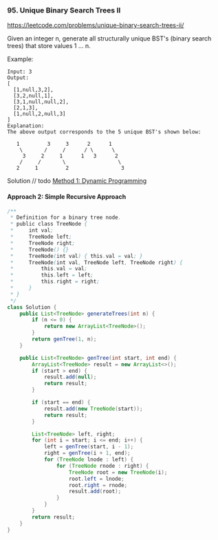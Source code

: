 ### 95. Unique Binary Search Trees II
https://leetcode.com/problems/unique-binary-search-trees-ii/

Given an integer n, generate all structurally unique BST's (binary search trees) that store values 1 ... n.

Example:
```
Input: 3
Output:
[
  [1,null,3,2],
  [3,2,null,1],
  [3,1,null,null,2],
  [2,1,3],
  [1,null,2,null,3]
]
Explanation:
The above output corresponds to the 5 unique BST's shown below:

   1         3     3      2      1
    \       /     /      / \      \
     3     2     1      1   3      2
    /     /       \                 \
   2     1         2                 3
```

Solution
// todo
[Method 1: Dynamic Programming](https://leetcode.com/problems/unique-binary-search-trees-ii/discuss/31493/Java-Solution-with-DP)



#### Approach 2: Simple Recursive Approach

```java
/**
 * Definition for a binary tree node.
 * public class TreeNode {
 *     int val;
 *     TreeNode left;
 *     TreeNode right;
 *     TreeNode() {}
 *     TreeNode(int val) { this.val = val; }
 *     TreeNode(int val, TreeNode left, TreeNode right) {
 *         this.val = val;
 *         this.left = left;
 *         this.right = right;
 *     }
 * }
 */
class Solution {
    public List<TreeNode> generateTrees(int n) {
        if (n <= 0) {
            return new ArrayList<TreeNode>();
        }
        return genTree(1, n);
    }

    public List<TreeNode> genTree(int start, int end) {
        ArrayList<TreeNode> result = new ArrayList<>();
        if (start > end) {
            result.add(null);
            return result;
        }

        if (start == end) {
            result.add(new TreeNode(start));
            return result;
        }

        List<TreeNode> left, right;
        for (int i = start; i <= end; i++) {
            left = genTree(start, i - 1);
            right = genTree(i + 1, end);
            for (TreeNode lnode : left) {
                for (TreeNode rnode : right) {
                    TreeNode root = new TreeNode(i);
                    root.left = lnode;
                    root.right = rnode;
                    result.add(root);
                }
            }
        }
        return result;
    }
}
```